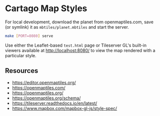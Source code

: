 Cartago Map Styles
==================

For local development, download the planet from openmaptiles.com, save
(or symlink) it as `mbtiles/planet.mbtiles` and start the server.

```bash
make [PORT=8080] serve
```

Use either the Leaflet-based `test.html` page or Tileserver GL's
built-in viewers available at <http://localhost:8080/> to view the map
rendered with a particular style.

## Resources

* <https://editor.openmaptiles.org/>
* <https://openmaptiles.com/>
* <https://openmaptiles.org/>
* <https://openmaptiles.org/schema/>
* <https://tileserver.readthedocs.io/en/latest/>
* <https://www.mapbox.com/mapbox-gl-js/style-spec/>
